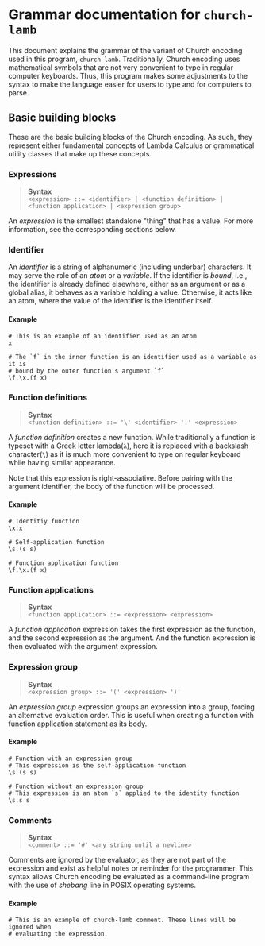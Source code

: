 # Grammar documentation for `church-lamb`

This document explains the grammar of the variant of Church encoding used in
this program, `church-lamb`. Traditionally, Church encoding uses mathematical
symbols that are not very convenient to type in regular computer keyboards.
Thus, this program makes some adjustments to the syntax to make the language
easier for users to type and for computers to parse.

## Basic building blocks

These are the basic building blocks of the Church encoding. As such, they
represent either fundamental concepts of Lambda Calculus or grammatical
utility classes that make up these concepts.

### Expressions

> **Syntax** \
> `<expression> ::= <identifier> | <function definition> | <function application> | <expression group>`

An _expression_ is the smallest standalone "thing" that has a value. For more
information, see the corresponding sections below.

### Identifier

An _identifier_ is a string of alphanumeric (including underbar) characters. It
may serve the role of an _atom_ or a _variable_. If the identifier is _bound_,
i.e., the identifier is already defined elsewhere, either as an argument or as a
global alias, it behaves as a variable holding a value. Otherwise, it acts like
an atom, where the value of the identifier is the identifier itself.

#### Example

```
# This is an example of an identifier used as an atom
x

# The `f` in the inner function is an identifier used as a variable as it is
# bound by the outer function's argument `f`
\f.\x.(f x)
```

### Function definitions

> **Syntax** \
> `<function definition> ::= '\' <identifier> '.' <expression>`

A _function definition_ creates a new function. While traditionally a function is
typeset with a Greek letter lambda(`λ`), here it is replaced with a backslash
character(`\`) as it is much more convenient to type on regular keyboard while
having similar appearance.

Note that this expression is right-associative. Before pairing with the argument
identifier, the body of the function will be processed.

#### Example

```
# Identitiy function
\x.x

# Self-application function
\s.(s s)

# Function application function
\f.\x.(f x)
```

### Function applications

> **Syntax** \
> `<function application> ::= <expression> <expression>`

A _function application_ expression takes the first expression as the function,
and the second expression as the argument. And the function expression is then
evaluated with the argument expression.

### Expression group

> **Syntax** \
> `<expression group> ::= '(' <expression> ')' `

An _expression group_ expression groups an expression into a group, forcing an
alternative evaluation order. This is useful when creating a function with
function application statement as its body.

#### Example

```
# Function with an expression group
# This expression is the self-application function
\s.(s s)

# Function without an expression group
# This expression is an atom `s` applied to the identity function
\s.s s
```

### Comments

> **Syntax** \
> `<comment> ::= '#' <any string until a newline>`

Comments are ignored by the evaluator, as they are not part of the expression
and exist as helpful notes or reminder for the programmer. This syntax allows
Church encoding be evaluated as a command-line program with the use of
_shebang_ line in POSIX operating systems.

#### Example

```
# This is an example of church-lamb comment. These lines will be ignored when
# evaluating the expression.
```
